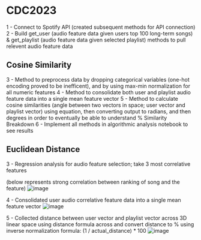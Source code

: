 # CDC2023

1 - Connect to Spotify API (created subsequent methods for API connection)
2 - Build get_user (audio feature data given users top 100 long-term songs) & get_playlist (audio feature data given selected playlist) methods to pull relevent audio feature data

Cosine Similarity
------------------
3 - Method to preprocess data by dropping categorical variables (one-hot encoding proved to be inefficent), and by using max-min normalization for all numeric features
4 - Method to consolidate both user and playlist audio feature data into a single mean feature vector
5 - Method to calculate cosine similarities (angle between two vectors in space; user vector and playlist vector) using equation, then converting output to radians, and then degrees in order to eventually be able to understand % Similarity Breakdown
6 - Implement all methods in algorithmic analysis notebook to see results



Euclidean Distance
------------------
3 - Regression analysis for audio feature selection; take 3 most correlative features 


(below represents strong correlation between ranking of song and the feature)
![image](https://github.com/JaySakarvadia/CDC2023/assets/111033138/180a8230-a7ab-4846-8998-efc4a7a35746)


4 - Consolidated user audio correlative feature data into a single mean feature vector
![image](https://github.com/JaySakarvadia/CDC2023/assets/111033138/6ec7c9ae-59a5-4309-85e3-c3b274cf03d5)


5 - Collected distance between user vector and playlist vector across 3D linear space using distance formula across and convert distance to % using inverse normalization formula: (1  / actual_distance) * 100
![image](https://github.com/JaySakarvadia/CDC2023/assets/111033138/bc36047d-9074-4619-a605-90ae0f61b60f)

